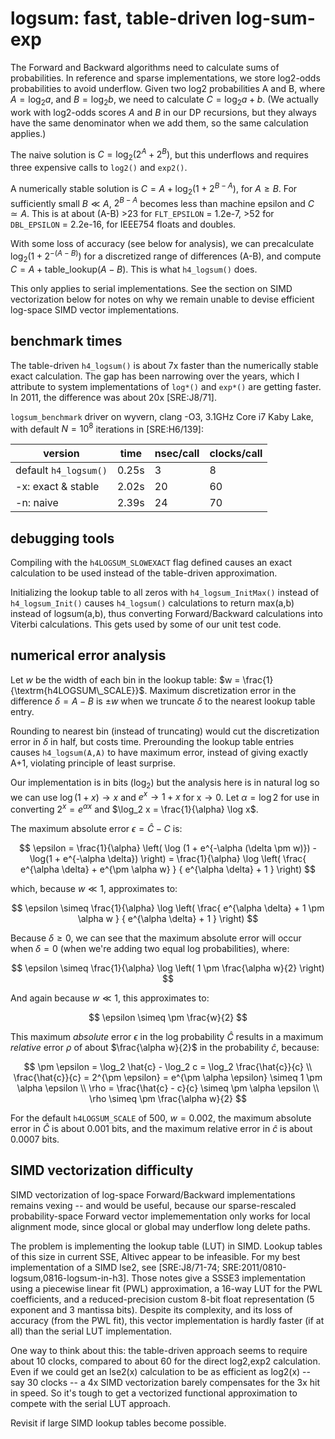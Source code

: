 # logsum: fast, table-driven log-sum-exp

The Forward and Backward algorithms need to calculate sums of
probabilities. In reference and sparse implementations, we store
log2-odds probabilities to avoid underflow.  Given two log2
probabilities A and B, where $A = \log_2 a$, and $B = \log_2 b$, we
need to calculate $C = \log_2 a + b$. (We actually work with log2-odds
scores $A$ and $B$ in our DP recursions, but they always have the same
denominator when we add them, so the same calculation applies.)

The naive solution is $C = \log_2(2^{A} + 2^{B})$, but this underflows
and requires three expensive calls to `log2()` and `exp2()`.

A numerically stable solution is $C = A + \log_2(1 + 2^{B-A})$, for $A
\geq B$.  For sufficiently small $B \ll A$, $2^{B-A}$ becomes less
than machine epsilon and $C \simeq A$. This is at about (A-B) >23 for
`FLT_EPSILON` = 1.2e-7, >52 for `DBL_EPSILON` = 2.2e-16, for IEEE754
floats and doubles.

With some loss of accuracy (see below for analysis), we can
precalculate $\log_2(1 + 2^{-(A-B)})$ for a discretized range of
differences (A-B), and compute $C = A +
\mathrm{table\_lookup}(A-B)$. This is what `h4_logsum()` does.

This only applies to serial implementations. See the section on SIMD
vectorization below for notes on why we remain unable to devise
efficient log-space SIMD vector implementations.

## benchmark times

The table-driven `h4_logsum()` is about 7x faster than the numerically
stable exact calculation. The gap has been narrowing over the years,
which I attribute to system implementations of `log*()` and `exp*()`
are getting faster. In 2011, the difference was about 20x [SRE:J8/71].

`logsum_benchmark` driver on wyvern, clang -O3, 3.1GHz Core i7 Kaby
Lake, with default $N=10^8$ iterations in [SRE:H6/139]:

| version              | time    | nsec/call  | clocks/call |
|----------------------|---------|------------|-------------|
| default `h4_logsum()`| 0.25s   |    3       |     8       |
| -x: exact & stable   | 2.02s   |   20       |    60       |
| -n: naive            | 2.39s   |   24       |    70       |


## debugging tools

Compiling with the `h4LOGSUM_SLOWEXACT` flag defined causes an exact
calculation to be used instead of the table-driven approximation. 

Initializing the lookup table to all zeros with `h4_logsum_InitMax()`
instead of `h4_logsum_Init()` causes `h4_logsum()` calculations to
return max(a,b) instead of logsum(a,b), thus converting
Forward/Backward calculations into Viterbi calculations. This gets
used by some of our unit test code.

## numerical error analysis

Let $w$ be the width of each bin in the lookup table: $w =
\frac{1}{\textrm{h4LOGSUM\_SCALE}}$.  Maximum discretization error in
the difference $\delta = A-B$ is $\pm w$ when we truncate $\delta$ to
the nearest lookup table entry.

Rounding to nearest bin (instead of truncating) would cut the
discretization error in $\delta$ in half, but costs time. Prerounding
the lookup table entries causes `h4_logsum(A,A)` to have maximum
error, instead of giving exactly A+1, violating principle of least
surprise.

Our implementation is in bits ($\log_2$) but the analysis here is in
natural log so we can use $\log(1+x) \rightarrow x$ and $e^x
\rightarrow 1+x$ for $\mathrm{x} \rightarrow 0$. Let $\alpha = \log 2$
for use in converting $2^x = e^{\alpha x}$ and $\log_2 x =
\frac{1}{\alpha} \log x$.

The maximum absolute error $\epsilon = \hat{C}-C$ is:

$$
  \epsilon = \frac{1}{\alpha} \left( \log (1 + e^{-\alpha (\delta \pm w)}) - \log(1 + e^{-\alpha \delta}) \right) =
             \frac{1}{\alpha} \log \left( \frac{ e^{\alpha \delta} + e^{\pm \alpha w} } {  e^{\alpha \delta} + 1 } \right)
$$

which, because $w \ll 1$, approximates to:

$$
  \epsilon \simeq \frac{1}{\alpha} \log \left( \frac{ e^{\alpha \delta} + 1 \pm \alpha w } {  e^{\alpha \delta} + 1 } \right)
$$

Because $\delta \geq 0$, we can see that the maximum absolute error
will occur when $\delta = 0$ (when we're adding two equal log
probabilities), where:

$$
  \epsilon \simeq \frac{1}{\alpha} \log \left( 1 \pm \frac{\alpha w}{2} \right)
$$

And again because $w \ll 1$, this approximates to:

$$
  \epsilon \simeq \pm \frac{w}{2}
$$

This maximum _absolute_ error $\epsilon$ in the log probability $\hat{C}$
results in a maximum _relative_ error $\rho$ of about $\frac{\alpha
w}{2}$ in the probability $\hat{c}$, because:

$$
  \pm \epsilon = \log_2 \hat{c} - \log_2 c = \log_2 \frac{\hat{c}}{c} \\
  \frac{\hat{c}}{c} = 2^{\pm \epsilon} = e^{\pm \alpha \epsilon} \simeq 1 \pm \alpha \epsilon \\
  \rho = \frac{\hat{c} - c}{c} \simeq \pm \alpha \epsilon  \\
  \rho \simeq \pm \frac{\alpha w}{2}
$$


For the default `h4LOGSUM_SCALE` of 500, $w = 0.002$, the maximum
absolute error in $\hat{C}$ is about $0.001$ bits, and the maximum
relative error in $\hat{c}$ is about $0.0007$ bits.

## SIMD vectorization difficulty

SIMD vectorization of log-space Forward/Backward implementations
remains vexing -- and would be useful, because our sparse-rescaled
probability-space Forward vector implemementation only works for local
alignment mode, since glocal or global may underflow long delete
paths.  

The problem is implementing the lookup table (LUT) in SIMD. Lookup
tables of this size in current SSE, Altivec appear to be infeasible.
For my best implementation of a SIMD lse2, see
[SRE:J8/71-74; SRE:2011/0810-logsum,0816-logsum-in-h3]. Those notes
give a SSSE3 implementation using a piecewise linear fit (PWL)
approximation, a 16-way LUT for the PWL coefficients, and a
reduced-precision custom 8-bit float representation (5 exponent and 3
mantissa bits). Despite its complexity, and its loss of accuracy (from
the PWL fit), this vector implementation is hardly faster (if at all)
than the serial LUT implementation.

One way to think about this: the table-driven approach seems to
require about 10 clocks, compared to about 60 for the direct log2,exp2
calculation. Even if we could get an lse2(x) calculation to be as
efficient as log2(x) -- say 30 clocks -- a 4x SIMD vectorization
barely compensates for the 3x hit in speed. So it's tough to get a
vectorized functional approximation to compete with the serial LUT
approach.

Revisit if large SIMD lookup tables become possible.








